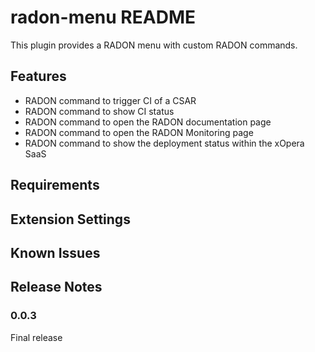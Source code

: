 # radon-menu README

This plugin provides a RADON menu with custom RADON commands.

## Features

- RADON command to trigger CI of a CSAR
- RADON command to show CI status
- RADON command to open the RADON documentation page
- RADON command to open the RADON Monitoring page
- RADON command to show the deployment status within the xOpera SaaS 

## Requirements


## Extension Settings


## Known Issues


## Release Notes

### 0.0.3

Final release
